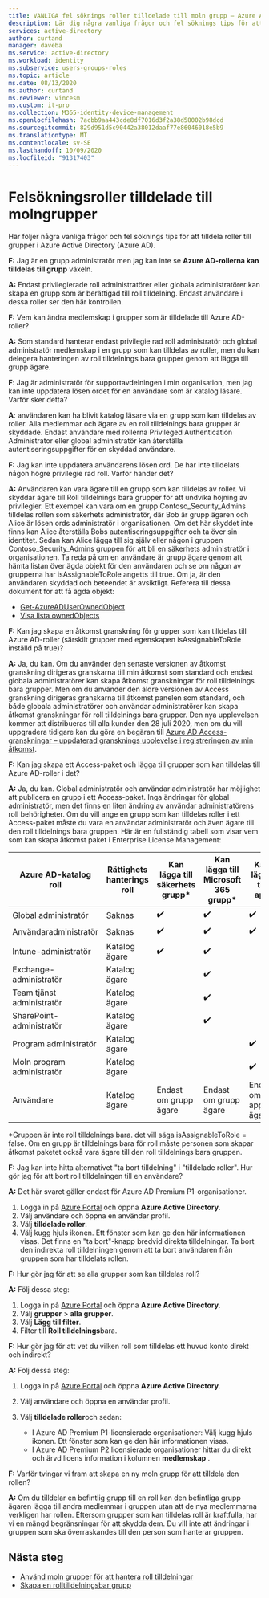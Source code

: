 ```yaml
---
title: VANLIGA fel söknings roller tilldelade till moln grupp – Azure Active Directory | Microsoft Docs
description: Lär dig några vanliga frågor och fel söknings tips för att tilldela roller till grupper i Azure Active Directory.
services: active-directory
author: curtand
manager: daveba
ms.service: active-directory
ms.workload: identity
ms.subservice: users-groups-roles
ms.topic: article
ms.date: 08/13/2020
ms.author: curtand
ms.reviewer: vincesm
ms.custom: it-pro
ms.collection: M365-identity-device-management
ms.openlocfilehash: 7acbb9aa443cde8df7016d3f2a38d58002b98dcd
ms.sourcegitcommit: 829d951d5c90442a38012daaf77e86046018e5b9
ms.translationtype: MT
ms.contentlocale: sv-SE
ms.lasthandoff: 10/09/2020
ms.locfileid: "91317403"
---
```

# <a name="troubleshooting-roles-assigned-to-cloud-groups"></a>Felsökningsroller tilldelade till molngrupper

Här följer några vanliga frågor och fel söknings tips för att tilldela roller till grupper i Azure Active Directory (Azure AD).

**F:** Jag är en grupp administratör men jag kan inte se **Azure AD-rollerna kan tilldelas till grupp** växeln.

**A:** Endast privilegierade roll administratörer eller globala administratörer kan skapa en grupp som är berättigad till roll tilldelning. Endast användare i dessa roller ser den här kontrollen.

**F:** Vem kan ändra medlemskap i grupper som är tilldelade till Azure AD-roller?

**A:** Som standard hanterar endast privilegie rad roll administratör och global administratör medlemskap i en grupp som kan tilldelas av roller, men du kan delegera hanteringen av roll tilldelnings bara grupper genom att lägga till grupp ägare.

**F**: Jag är administratör för supportavdelningen i min organisation, men jag kan inte uppdatera lösen ordet för en användare som är katalog läsare. Varför sker detta?

**A**: användaren kan ha blivit katalog läsare via en grupp som kan tilldelas av roller. Alla medlemmar och ägare av en roll tilldelnings bara grupper är skyddade. Endast användare med rollerna Privileged Authentication Administrator eller global administratör kan återställa autentiseringsuppgifter för en skyddad användare.

**F:** Jag kan inte uppdatera användarens lösen ord. De har inte tilldelats någon högre privilegie rad roll. Varför händer det?

**A:** Användaren kan vara ägare till en grupp som kan tilldelas av roller. Vi skyddar ägare till Roll tilldelnings bara grupper för att undvika höjning av privilegier. Ett exempel kan vara om en grupp Contoso_Security_Admins tilldelas rollen som säkerhets administratör, där Bob är grupp ägaren och Alice är lösen ords administratör i organisationen. Om det här skyddet inte finns kan Alice återställa Bobs autentiseringsuppgifter och ta över sin identitet. Sedan kan Alice lägga till sig själv eller någon i gruppen Contoso_Security_Admins gruppen för att bli en säkerhets administratör i organisationen. Ta reda på om en användare är grupp ägare genom att hämta listan över ägda objekt för den användaren och se om någon av grupperna har isAssignableToRole angetts till true. Om ja, är den användaren skyddad och beteendet är avsiktligt. Referera till dessa dokument för att få ägda objekt:

- [Get-AzureADUserOwnedObject](/powershell/module/azuread/get-azureaduserownedobject?view=azureadps-2.0)  
- [Visa lista ownedObjects](/graph/api/user-list-ownedobjects?tabs=http&view=graph-rest-1.0)

**F:** Kan jag skapa en åtkomst granskning för grupper som kan tilldelas till Azure AD-roller (särskilt grupper med egenskapen isAssignableToRole inställd på true)?  

**A:** Ja, du kan. Om du använder den senaste versionen av åtkomst granskning dirigeras granskarna till min åtkomst som standard och endast globala administratörer kan skapa åtkomst granskningar för roll tilldelnings bara grupper. Men om du använder den äldre versionen av Access granskning dirigeras granskarna till åtkomst panelen som standard, och både globala administratörer och användar administratörer kan skapa åtkomst granskningar för roll tilldelnings bara grupper. Den nya upplevelsen kommer att distribueras till alla kunder den 28 juli 2020, men om du vill uppgradera tidigare kan du göra en begäran till [Azure AD Access-granskningar – uppdaterad gransknings upplevelse i registreringen av min åtkomst](https://forms.microsoft.com/Pages/ResponsePage.aspx?id=v4j5cvGGr0GRqy180BHbR5dv-S62099HtxdeKIcgO-NUOFJaRDFDWUpHRk8zQ1BWVU1MMTcyQ1FFUi4u).

**F:** Kan jag skapa ett Access-paket och lägga till grupper som kan tilldelas till Azure AD-roller i det?

**A:** Ja, du kan. Global administratör och användar administratör har möjlighet att publicera en grupp i ett Access-paket. Inga ändringar för global administratör, men det finns en liten ändring av användar administratörens roll behörigheter. Om du vill ange en grupp som kan tilldelas roller i ett Access-paket måste du vara en användar administratör och även ägare till den roll tilldelnings bara gruppen. Här är en fullständig tabell som visar vem som kan skapa åtkomst paket i Enterprise License Management:

Azure AD-katalog roll | Rättighets hanterings roll | Kan lägga till säkerhets grupp\* | Kan lägga till Microsoft 365 grupp\* | Kan lägga till app | Kan lägga till SharePoint Online-webbplats
----------------------- | --------------------------- | ----------------------- | ------------------------- | ----------- |  -----------------------------
Global administratör | Saknas | ✔️ | ✔️ | ✔️  | ✔️
Användaradministratör  | Saknas  | ✔️  | ✔️  | ✔️
Intune-administratör | Katalog ägare | ✔️  | ✔️  | &nbsp;  | &nbsp;
Exchange-administratör  | Katalog ägare  | &nbsp; | ✔️  | &nbsp;  | &nbsp;
Team tjänst administratör | Katalog ägare  | &nbsp; | ✔️  | &nbsp;  | &nbsp;
SharePoint-administratör | Katalog ägare | &nbsp; | ✔️  | &nbsp;  | ✔️ 
Program administratör | Katalog ägare  | &nbsp;  | &nbsp; | ✔️  | &nbsp;
Moln program administratör | Katalog ägare  | &nbsp;  | &nbsp; | ✔️  | &nbsp;
Användare | Katalog ägare | Endast om grupp ägare | Endast om grupp ägare | Endast om app-ägare  | &nbsp;

\*Gruppen är inte roll tilldelnings bara. det vill säga isAssignableToRole = false. Om en grupp är tilldelnings bara för roll måste personen som skapar åtkomst paketet också vara ägare till den roll tilldelnings bara gruppen.

**F:** Jag kan inte hitta alternativet "ta bort tilldelning" i "tilldelade roller". Hur gör jag för att bort roll tilldelningen till en användare?

**A:** Det här svaret gäller endast för Azure AD Premium P1-organisationer.

1. Logga in på [Azure Portal](https://portal.azure.com) och öppna **Azure Active Directory**.
1. Välj användare och öppna en användar profil.
1. Välj **tilldelade roller**.
1. Välj kugg hjuls ikonen. Ett fönster som kan ge den här informationen visas. Det finns en "ta bort"-knapp bredvid direkta tilldelningar. Ta bort den indirekta roll tilldelningen genom att ta bort användaren från gruppen som har tilldelats rollen.

**F:** Hur gör jag för att se alla grupper som kan tilldelas roll?

**A:** Följ dessa steg:

1. Logga in på [Azure Portal](https://portal.azure.com) och öppna **Azure Active Directory**.
1. Välj **grupper**  >  **alla grupper**.
1. Välj **Lägg till filter**.
1. Filter till **Roll tilldelnings**bara.

**F:** Hur gör jag för att vet du vilken roll som tilldelas ett huvud konto direkt och indirekt?

**A:** Följ dessa steg:

1. Logga in på [Azure Portal](https://portal.azure.com) och öppna **Azure Active Directory**.
1. Välj användare och öppna en användar profil.
1. Välj **tilldelade roller**och sedan:

    - I Azure AD Premium P1-licensierade organisationer: Välj kugg hjuls ikonen. Ett fönster som kan ge den här informationen visas.
    - I Azure AD Premium P2 licensierade organisationer hittar du direkt och ärvd licens information i kolumnen **medlemskap** .

**F:** Varför tvingar vi fram att skapa en ny moln grupp för att tilldela den rollen?  

**A:** Om du tilldelar en befintlig grupp till en roll kan den befintliga grupp ägaren lägga till andra medlemmar i gruppen utan att de nya medlemmarna verkligen har rollen. Eftersom grupper som kan tilldelas roll är kraftfulla, har vi en mängd begränsningar för att skydda dem. Du vill inte att ändringar i gruppen som ska överraskandes till den person som hanterar gruppen.

## <a name="next-steps"></a>Nästa steg

- [Använd moln grupper för att hantera roll tilldelningar](roles-groups-concept.md)
- [Skapa en rolltilldelningsbar grupp](roles-groups-create-eligible.md)
